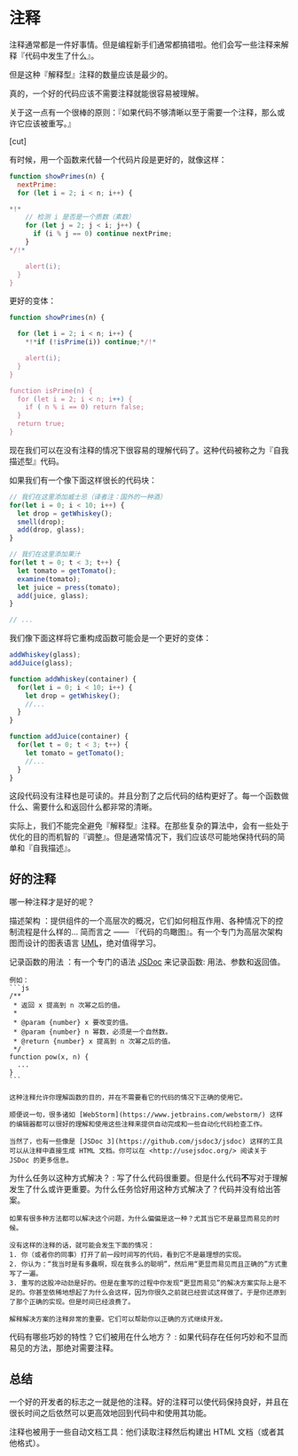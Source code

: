 # 注释

注释通常都是一件好事情。但是编程新手们通常都搞错啦。他们会写一些注释来解释『代码中发生了什么』。

但是这种『解释型』注释的数量应该是最少的。

真的，一个好的代码应该不需要注释就能很容易被理解。

关于这一点有一个很棒的原则：『如果代码不够清晰以至于需要一个注释，那么或许它应该被重写。』

[cut]

有时候，用一个函数来代替一个代码片段是更好的，就像这样：

```js
function showPrimes(n) {
  nextPrime:
  for (let i = 2; i < n; i++) {

*!*
    // 检测 i 是否是一个质数（素数）
    for (let j = 2; j < i; j++) {
      if (i % j == 0) continue nextPrime;
    }
*/!*

    alert(i);
  }
}
```

更好的变体：

```js
function showPrimes(n) {

  for (let i = 2; i < n; i++) {
    *!*if (!isPrime(i)) continue;*/!*

    alert(i);
  }
}

function isPrime(n) {
  for (let i = 2; i < n; i++) {
    if ( n % i == 0) return false;
  }
  return true;
}
```

现在我们可以在没有注释的情况下很容易的理解代码了。这种代码被称之为『自我描述型』代码。

如果我们有一个像下面这样很长的代码块：

```js
// 我们在这里添加威士忌（译者注：国外的一种酒）
for(let i = 0; i < 10; i++) {
  let drop = getWhiskey();
  smell(drop);
  add(drop, glass);
}

// 我们在这里添加果汁
for(let t = 0; t < 3; t++) {
  let tomato = getTomato();
  examine(tomato);
  let juice = press(tomato);
  add(juice, glass);
}

// ...
```

我们像下面这样将它重构成函数可能会是一个更好的变体：

```js
addWhiskey(glass);
addJuice(glass);

function addWhiskey(container) {
  for(let i = 0; i < 10; i++) {
    let drop = getWhiskey();
    //...
  }
}

function addJuice(container) {
  for(let t = 0; t < 3; t++) {
    let tomato = getTomato();
    //...
  }
}
```

这段代码没有注释也是可读的。并且分割了之后代码的结构更好了。每一个函数做什么、需要什么和返回什么都非常的清晰。

实际上，我们不能完全避免『解释型』注释。在那些复杂的算法中，会有一些处于优化的目的而机智的『调整』。但是通常情况下，我们应该尽可能地保持代码的简单和『自我描述』。

## 好的注释

哪一种注释才是好的呢？

描述架构
：提供组件的一个高层次的概况，它们如何相互作用、各种情况下的控制流程是什么样的... 简而言之 —— 『代码的鸟瞰图』。有一个专门为高层次架构图而设计的图表语言 [UML](http://wikipedia.org/wiki/Unified_Modeling_Language)，绝对值得学习。

记录函数的用法
：有一个专门的语法 [JSDoc](http://en.wikipedia.org/wiki/JSDoc) 来记录函数: 用法、参数和返回值。

    例如：
    ```js
    /**
     * 返回 x 提高到 n 次幂之后的值。
     *
     * @param {number} x 要改变的值。
     * @param {number} n 幂数，必须是一个自然数。
     * @return {number} x 提高到 n 次幂之后的值。
     */
    function pow(x, n) {
      ...
    }
    ```

    这种注释允许你理解函数的目的，并在不需要看它的代码的情况下正确的使用它。

    顺便说一句，很多诸如 [WebStorm](https://www.jetbrains.com/webstorm/) 这样的编辑器都可以很好的理解和使用这些注释来提供自动完成和一些自动化代码检查工作。

    当然了，也有一些像是 [JSDoc 3](https://github.com/jsdoc3/jsdoc) 这样的工具可以从注释中直接生成 HTML 文档。你可以在 <http://usejsdoc.org/> 阅读关于 JSDoc 的更多信息。

为什么任务以这种方式解决？
: 写了什么代码很重要。但是什么代码**不**写对于理解发生了什么或许更重要。为什么任务恰好用这种方式解决了？代码并没有给出答案。

    如果有很多种方法都可以解决这个问题，为什么偏偏是这一种？尤其当它不是最显而易见的时候。

    没有这样的注释的话，就可能会发生下面的情况：
    1. 你（或者你的同事）打开了前一段时间写的代码，看到它不是最理想的实现。
    2. 你认为：“我当时是有多蠢啊，现在我多么的聪明”，然后用“更显而易见而且正确的”方式重写了一遍。
    3. 重写的这股冲动劲是好的。但是在重写的过程中你发现“更显而易见”的解决方案实际上是不足的。你甚至依稀地想起了为什么会这样，因为你很久之前就已经尝试这样做了。于是你还原到了那个正确的实现。但是时间已经浪费了。

    解释解决方案的注释非常的重要。它们可以帮助你以正确的方式继续开发。

代码有哪些巧妙的特性？它们被用在什么地方？
: 如果代码存在任何巧妙和不显而易见的方法，那绝对需要注释。

## 总结

一个好的开发者的标志之一就是他的注释。好的注释可以使代码保持良好，并且在很长时间之后依然可以更高效地回到代码中和使用其功能。

注释也被用于一些自动文档工具：他们读取注释然后构建出 HTML 文档（或者其他格式）。
